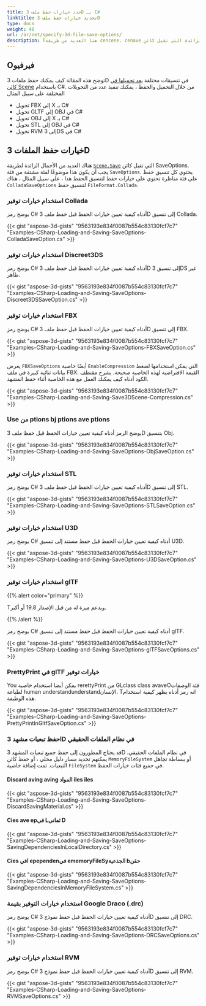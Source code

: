 ```yaml
---
title: حدد خيارات حفظ ملف 3D بـ C#
linktitle: تحديد خيارات حفظ ملف 3D
type: docs
weight: 40
url: /ar/net/specify-3d-file-save-options/
description: Tهنا العديد من طريقة cencene. cenave الزائدة التي تقبل كائن ptions aveO. Each حفظ تنسيق لديه فئة المقابلة التي تحمل خيارات حفظ لهذا تنسيق حفظ.
---
```

##  **Oفيرفيو**

توضح هذه المقالة كيف يمكنك حفظ ملفات 3D في تنسيقات مختلفة [بعد تحميلها في كائن Scene](https://docs.aspose.com/3d/net/specify-3d-file-load-options/) باستخدام C#. من خلال التحميل والحفظ ، يمكنك تنفيذ عدد من التحويلات المختلفة على سبيل المثال

- تحويل FBX إلى X بـ C#
- تحويل GLTF إلى OBJ في C#
- تحويل OBJ إلى X بـ C#
- تحويل STL إلى OBJ في C#
- تحويل RVM إلى 3DS في C#

##  **خيارات حفظ الملفات 3D**
هناك العديد من الأحمال الزائدة لطريقة [`Scene.Save`](https://reference.aspose.com/3d/net/aspose.threed/scene) التي تقبل كائن SaveOptions. يجب أن يكون هذا موضوعًا لفئة مشتقة من فئة `SaveOptions`. يحتوي كل تنسيق حفظ على فئة مناظرة تحتوي على خيارات حفظ لتنسيق الحفظ هذا ، على سبيل المثال ، هناك `ColladaSaveOptions` لتنسيق حفظ `FileFormat.Collada`.
###  **استخدام خيارات توفير Collada**
يوضح رمز C# أدناه كيفية تعيين خيارات الحفظ قبل حفظ ملف 3D إلى تنسيق Collada.

{{< gist "aspose-3d-gists" "9563193e834f0087b554c83130fcf7c7" "Examples-CSharp-Loading-and-Saving-SaveOptions-ColladaSaveOption.cs" >}}
###  **استخدام خيارات توفير Discreet3DS**
يوضح رمز C# أدناه كيفية تعيين خيارات الحفظ قبل حفظ ملف 3D إلى تنسيق 3DS غير ظاهر.

{{< gist "aspose-3d-gists" "9563193e834f0087b554c83130fcf7c7" "Examples-CSharp-Loading-and-Saving-SaveOptions-Discreet3DSSaveOption.cs" >}}
###  **استخدام خيارات توفير FBX**
يوضح رمز C# أدناه كيفية تعيين خيارات الحفظ قبل حفظ ملف 3D إلى تنسيق FBX.

{{< gist "aspose-3d-gists" "9563193e834f0087b554c83130fcf7c7" "Examples-CSharp-Loading-and-Saving-SaveOptions-FBXSaveOption.cs" >}}

يعرض `FBXSaveOptions` أيضًا خاصية `EnableCompression` التي يمكن استخدامها لضغط بيانات ثنائية كبيرة في ملف FBX. القيمة الافتراضية لهذه الخاصية صحيحة. يشرح مقتطف الكود أدناه كيف يمكنك العمل مع هذه الخاصية أثناء حفظ المشهد.



{{< gist "aspose-3d-gists" "9563193e834f0087b554c83130fcf7c7" "Examples-CSharp-Loading-and-Saving-Save3DScene-Compression.cs" >}}
###  **Use من ptions bj ptions ave ptions**
يوضح الرمز أدناه كيفية تعيين خيارات الحفظ قبل حفظ ملف 3D بتنسيق Obj.

{{< gist "aspose-3d-gists" "9563193e834f0087b554c83130fcf7c7" "Examples-CSharp-Loading-and-Saving-SaveOptions-ObjSaveOption.cs" >}}
###  **استخدام خيارات توفير STL**
يوضح رمز C# أدناه كيفية تعيين خيارات الحفظ قبل حفظ ملف 3D إلى تنسيق STL.

{{< gist "aspose-3d-gists" "9563193e834f0087b554c83130fcf7c7" "Examples-CSharp-Loading-and-Saving-SaveOptions-STLSaveOption.cs" >}}
###  **استخدام خيارات توفير U3D**
يوضح رمز C# أدناه كيفية تعيين خيارات الحفظ قبل حفظ مستند إلى تنسيق U3D.

{{< gist "aspose-3d-gists" "9563193e834f0087b554c83130fcf7c7" "Examples-CSharp-Loading-and-Saving-SaveOptions-U3DSaveOption.cs" >}}
###  **استخدام خيارات توفير glTF**
{{% alert color="primary" %}} 

Tويدعم ميزة له من قبل الإصدار 19.8 أو أكبر.

{{% /alert %}} 



يوضح رمز C# أدناه كيفية تعيين خيارات الحفظ قبل حفظ مستند إلى تنسيق glTF.

{{< gist "aspose-3d-gists" "9563193e834f0087b554c83130fcf7c7" "Examples-CSharp-Loading-and-Saving-SaveOptions-glTFSaveOptions.cs" >}}
###  **PrettyPrint في glTF خيارات توفير**
You يمكن أيضا استخدام خاصية rerettyPrint من GLclass class avaveOفئة الوصفات لطباعة human understandunderstandالإنسان. Tانه رمز أدناه يظهر كيفية استخدام هذه الوظيفة.

{{< gist "aspose-3d-gists" "9563193e834f0087b554c83130fcf7c7" "Examples-CSharp-Loading-and-Saving-SaveOptions-PrettyPrintInGltfSaveOption.cs" >}}
###  **احفظ تبعيات مشهد 3D في نظام الملفات الحقيقي**
قد يحتاج المطورون إلى حفظ جميع تبعيات المشهد 3D في نظام الملفات الحقيقي. يمكنهم تحديد مسار دليل محلي ، أو حفظ كائن `MemoryFileSystem` أو ببساطة تجاهل التبعيات. تمت إضافة خاصية `FileSystem` في جميع فئات خيارات الحفظ.
####  **Discard aving aving المواد iles iles**
{{< gist "aspose-3d-gists" "9563193e834f0087b554c83130fcf7c7" "Examples-CSharp-Loading-and-Saving-SaveOptions-DiscardSavingMaterial.cs" >}}
####  **Cies ave epفي Lثماني D**
{{< gist "aspose-3d-gists" "9563193e834f0087b554c83130fcf7c7" "Examples-CSharp-Loading-and-Saving-SaveOptions-SavingDependenciesInLocalDirectory.cs" >}}
####  **Cies افي epependenفي ememoryFileSyالجذعية bحقن**
{{< gist "aspose-3d-gists" "9563193e834f0087b554c83130fcf7c7" "Examples-CSharp-Loading-and-Saving-SaveOptions-SavingDependenciesInMemoryFileSystem.cs" >}}
###  **استخدام خيارات التوفير بقيمة Google Draco (.drc)**
يوضح رمز C# أدناه كيفية تعيين خيارات الحفظ قبل حفظ نموذج 3D إلى تنسيق DRC.

{{< gist "aspose-3d-gists" "9563193e834f0087b554c83130fcf7c7" "Examples-CSharp-Loading-and-Saving-SaveOptions-DRCSaveOptions.cs" >}}
###  **استخدام خيارات توفير RVM**
يوضح رمز C# أدناه كيفية تعيين خيارات الحفظ قبل حفظ نموذج 3D إلى تنسيق RVM.

{{< gist "aspose-3d-gists" "9563193e834f0087b554c83130fcf7c7" "Examples-CSharp-Loading-and-Saving-SaveOptions-RVMSaveOptions.cs" >}}
